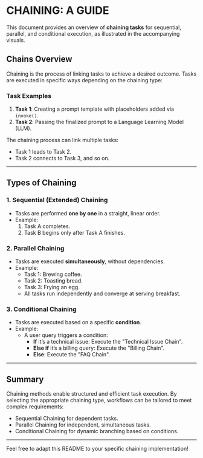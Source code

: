 # CHAINING: A GUIDE

This document provides an overview of **chaining tasks** for sequential, parallel, and conditional execution, as illustrated in the accompanying visuals.

## Chains Overview

Chaining is the process of linking tasks to achieve a desired outcome. Tasks are executed in specific ways depending on the chaining type:

### Task Examples
1. **Task 1**: Creating a prompt template with placeholders added via `invoke()`.
2. **Task 2**: Passing the finalized prompt to a Language Learning Model (LLM).

The chaining process can link multiple tasks:
- Task 1 leads to Task 2.
- Task 2 connects to Task 3, and so on.

---

## Types of Chaining

### 1. Sequential (Extended) Chaining
- Tasks are performed **one by one** in a straight, linear order.
- Example:
  1. Task A completes.
  2. Task B begins only after Task A finishes.

### 2. Parallel Chaining
- Tasks are executed **simultaneously**, without dependencies.
- Example:
  - Task 1: Brewing coffee.
  - Task 2: Toasting bread.
  - Task 3: Frying an egg.
  - All tasks run independently and converge at serving breakfast.

### 3. Conditional Chaining
- Tasks are executed based on a specific **condition**.
- Example:
  - A user query triggers a condition:
    - **If** it’s a technical issue: Execute the "Technical Issue Chain".
    - **Else if** it’s a billing query: Execute the "Billing Chain".
    - **Else**: Execute the "FAQ Chain".


---

## Summary
Chaining methods enable structured and efficient task execution. By selecting the appropriate chaining type, workflows can be tailored to meet complex requirements:
- Sequential Chaining for dependent tasks.
- Parallel Chaining for independent, simultaneous tasks.
- Conditional Chaining for dynamic branching based on conditions.

---

Feel free to adapt this README to your specific chaining implementation!
